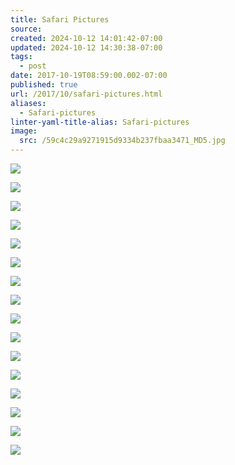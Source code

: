 ```yaml
---
title: Safari Pictures
source: 
created: 2024-10-12 14:01:42-07:00
updated: 2024-10-12 14:30:38-07:00
tags:
  - post
date: 2017-10-19T08:59:00.002-07:00
published: true
url: /2017/10/safari-pictures.html
aliases:
  - Safari-pictures
linter-yaml-title-alias: Safari-pictures
image:
  src: /59c4c29a9271915d9334b237fbaa3471_MD5.jpg
---
```


![](/aa89659a170af3e3c731a934985994a3_MD5.jpg)

![](/c4b6afb73244c771c7713dc6abb6079f_MD5.jpg)

![](/6b906a438909060b86bf2e24fcdda8ac_MD5.jpg)

![](/617b991ea8974efa9ad350b492253253_MD5.jpg)

![](/763580505abf5e33d6ca07df92defba6_MD5.jpg)

![](/21de613547ef613a651795f218c5874e_MD5.jpg)

![](/7f4417edd1db43e7b88c21e94a176cc6_MD5.jpg)

![](/98c2cb816c7461e56e6a013033a84341_MD5.jpg)

![](/7b5b2f9cc28cd28ceeeb33b9ac5ced66_MD5.jpg)

![](/ed9335cbc05e6777dec36926b71a5471_MD5.jpg)

![](/8d8ea59c87b7845b3ddda37f1b1c16c2_MD5.jpg)

![](/31af391bfe76d20c448a43f214008f57_MD5.jpg)

![](/d7817a31e97889d1d1174dc4150dde49_MD5.jpg)

![](/a0e975c007aabf41b342fedc5b229895_MD5.jpg)

![](/7c6dd46e5742c249ef30ebc85283ce94_MD5.jpg)

![](/7271c4bf9f4cfd74edeff08f28ada87d_MD5.jpg)